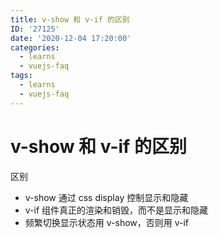 ```yaml
---
title: v-show 和 v-if 的区别
ID: '27125'
date: '2020-12-04 17:20:00'
categories:
  - learns
  - vuejs-faq
tags:
  - learns
  - vuejs-faq
---
```


# v-show 和 v-if 的区别

区别

- v-show 通过 css display 控制显示和隐藏
- v-if 组件真正的渲染和销毁，而不是显示和隐藏
- 频繁切换显示状态用 v-show，否则用 v-if
 
 
 
